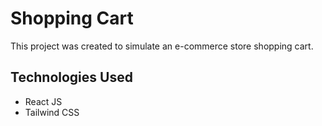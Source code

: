 # Shopping Cart

This project was created to simulate an e-commerce store shopping cart.

## Technologies Used

- React JS
- Tailwind CSS
